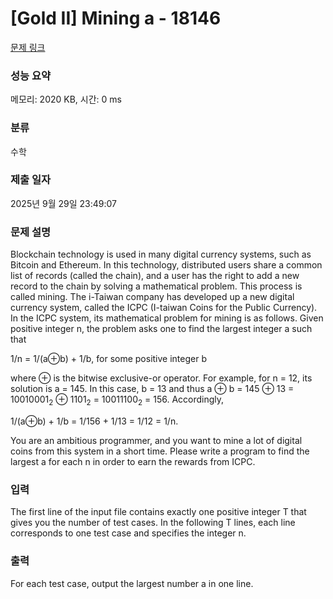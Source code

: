# [Gold II] Mining a - 18146 

[문제 링크](https://www.acmicpc.net/problem/18146) 

### 성능 요약

메모리: 2020 KB, 시간: 0 ms

### 분류

수학

### 제출 일자

2025년 9월 29일 23:49:07

### 문제 설명

<p>Blockchain technology is used in many digital currency systems, such as Bitcoin and Ethereum. In this technology, distributed users share a common list of records (called the chain), and a user has the right to add a new record to the chain by solving a mathematical problem. This process is called mining. The i-Taiwan company has developed up a new digital currency system, called the ICPC (I-taiwan Coins for the Public Currency). In the ICPC system, its mathematical problem for mining is as follows. Given positive integer n, the problem asks one to find the largest integer a such that</p>

<p>1/n = 1/(a⊕b) + 1/b, for some positive integer b</p>

<p>where ⊕ is the bitwise exclusive-or operator. For example, for n = 12, its solution is a = 145. In this case, b = 13 and thus a ⊕ b = 145 ⊕ 13 = 10010001<sub>2</sub> ⊕ 1101<sub>2</sub> = 10011100<sub>2</sub> = 156. Accordingly,</p>

<p>1/(a⊕b) + 1/b = 1/156 + 1/13 = 1/12 = 1/n.</p>

<p>You are an ambitious programmer, and you want to mine a lot of digital coins from this system in a short time. Please write a program to find the largest a for each n in order to earn the rewards from ICPC.</p>

### 입력 

 <p>The first line of the input file contains exactly one positive integer T that gives you the number of test cases. In the following T lines, each line corresponds to one test case and specifies the integer n.</p>

### 출력 

 <p>For each test case, output the largest number a in one line.</p>

